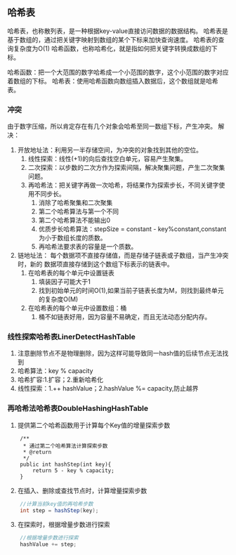 ## 哈希表
哈希表，也称散列表，是一种根据key-value直接访问数据的数据结构。
哈希表是基于数组的，通过把关键字映射到数组的某个下标来加快查询速度。
哈希表的查询复杂度为O(1)
哈希函数，也称哈希化，就是指如何把关键字转换成数组的下标。

哈希函数：把一个大范围的数字哈希成一个小范围的数字，这个小范围的数字对应着数组的下标。
哈希表：使用哈希函数向数组插入数据后，这个数组就是哈希表。

### 冲突
由于数字压缩，所以肯定存在有几个对象会哈希至同一数组下标，产生冲突。
解决：

1. 开放地址法：利用另一半存储空间，为冲突的对象找到其他的空位。
    1. 线性探索：线性(+1)的向后查找空白单元，容易产生聚集。
    2. 二次探索：以步数的二次方作为探索间隔，解决聚集问题，产生二次聚集问题。
    3. 再哈希法：把关键字再做一次哈希，将结果作为探索步长，不同关键字使用不同步长。
        1. 消除了哈希聚集和二次聚集
        2. 第二个哈希算法与第一个不同
        3. 第二个哈希算法不能输出0
        4. 优质步长哈希算法：stepSize = constant - key%constant,constant为小于数组长度的质数。
        5. 再哈希法要求表的容量是一个质数。
2. 链地址法： 每个数据项不直接存储值，而是存储子链表或子数组，当产生冲突时，新的
   数据项直接存储到这个数组下标表示的链表中。
    1. 在哈希表的每个单元中设置链表
        1. 填装因子可能大于1
        2. 找到初始单元的时间O(1),如果当前子链表长度为M，则找到最终单元的复杂度O(M)
    2. 在哈希表的每个单元中设置数组：桶
        1. 桶不如链表好用，因为容量不易确定，而且无法动态分配内存。

### 线性探索哈希表LinerDetectHashTable
1. 注意删除节点不是物理删除，因为这样可能导致同一hash值的后续节点无法找到
2. 哈希算法：key % capacity
3. 哈希扩容:1.扩容；2.重新哈希化
4. 线性探索：1.++ hashValue；2.hashValue %= capacity,防止越界

### 再哈希法哈希表DoubleHashingHashTable
1. 提供第二个哈希函数用于计算每个Key值的增量探索步数
```
    /**
     * 通过第二个哈希算法计算探索步数
     * @return
     */
    public int hashStep(int key){
        return 5 - key % capacity;
    }
```
2. 在插入、删除或查找节点时，计算增量探索步数
```java
    //计算当前key值的再哈希步数
    int step = hashStep(key);
```
3. 在探索时，根据增量步数进行探索
```java
    //根据增量步数进行探索
    hashValue += step;
```
